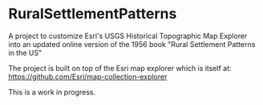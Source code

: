 # RuralSettlementPatterns
A project to customize Esri's USGS Historical Topographic Map Explorer into an updated online version of the 1956 book "Rural Settlement Patterns in the US"

The project is built on top of the Esri map explorer which is itself at:
   https://github.com/Esri/map-collection-explorer
   
This is a work in progress.

